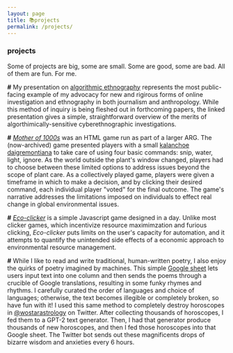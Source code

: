 ```yaml
---
layout: page
title: 📚projects
permalink: /projects/
---
```


### projects

Some of projects are big, some are small. Some are good, some are bad. All of them are fun. For me.

**\#** My presentation on [algorithmic ethnography](https://spark.adobe.com/page/cRH1UENjuWLAS/) represents the most public-facing example of my advocacy for new and rigirous forms of online investigation and ethnography in both journalism and anthropology. While this method of inquiry is being fleshed out in forthcoming papers, the linked presentation gives a simple, straightforward overview of the merits of algorthimically-sensitive cyberethnographic investigations.

**\#** *[Mother of 1000s](https://mother1000s.peterforberg.com)* was an HTML game run as part of a larger ARG. The (now-archived) game presented players with a small [kalanchoe daigremontiana](https://en.wikipedia.org/wiki/Kalanchoe_daigremontiana) to take care of using four basic commands: snip, water, light, ignore. As the world outside the plant's window changed, players had to choose between these limited options to address issues beyond the scope of plant care. As a collectively played game, players were given a timeframe in which to make a decision, and by clicking their desired command, each individual player "voted" for the final outcome. The game's narrative addresses the limitations imposed on individuals to effect real change in global environmental issues.

**\#** *[Eco-clicker](https://eco-clicker.peterforberg.com)* is a simple Javascript game designed in a day. Unlike most clicker games, which incentivize resource maximimzation and furious clicking, *Eco-clicker* puts limits on the user's capacity for automation, and it attempts to quantify the unintended side effects of a economic approach to environmental resource management.

**\#** While I like to read and write traditional, human-written poetry, I also enjoy the quirks of poetry imagined by machines. This simple [Google sheet](https://docs.google.com/spreadsheets/d/1qUE27J2VIthnXfBCxStaENDxnBpGLMQ4Mnqiwi_GoLg/copy) lets users input text into one column and then sends the poems through a crucible of Google translations, resulting in some funky rhymes and rhythms. I carefully curated the order of languages and choice of languages; otherwise, the text becomes illegible or completely broken, so have fun with it! I used this same method to completely destroy horoscopes in [@wostarastrology](https://twitter.com/wostarastrology) on Twitter. After collecting thousands of horoscopes, I fed them to a GPT-2 text generator. Then, I had that generator produce thousands of new horoscopes, and then I fed those horoscopes into that Google sheet. The Twitter bot sends out these magnificents drops of bizarre wisdom and anxieties every 6 hours.

<!--{:target="_blank"}-->

<!--Some of these projects are big, some of them are small. Some of them are good, some of them are bad. All of them are fun. For me.

eco-clicker

mother1000s

algorithmic ethnography

wostastrology and google translation

peterandnickgotodakar-->